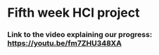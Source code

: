 # Fifth week HCI project
### Link to the video explaining our progress: https://youtu.be/fm7ZHU348XA
